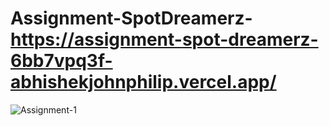 # Assignment-SpotDreamerz-https://assignment-spot-dreamerz-6bb7vpq3f-abhishekjohnphilip.vercel.app/
![Assignment-1](https://user-images.githubusercontent.com/66247691/231817631-eb3414b3-8f6b-402c-8978-34b4bcaf8c86.png)
